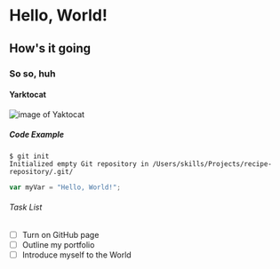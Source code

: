 # Hello, World!
## How's it going
### So so, huh
#### Yarktocat
![image of Yaktocat](https://octodex.github.com/images/yaktocat.png)
##### Code Example
```
$ git init
Initialized empty Git repository in /Users/skills/Projects/recipe-repository/.git/
```
``` javascript
var myVar = "Hello, World!";
```
###### Task List
- [ ] Turn on GitHub page
- [ ] Outline my portfolio
- [ ] Introduce myself to the World
